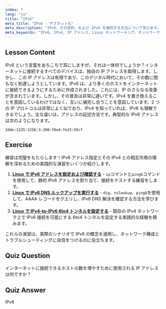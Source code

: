 ```yaml
---
index: 7
lang: "ja"
title: "IPv6"
meta_title: "IPv6 - サブネット化"
meta_description: "IPv6、その目的、および IPv4 を補完する方法について学びます。IPv6 アドレス指定と、より多くのデバイスをインターネットに接続する上でのその役割を理解します。"
meta_keywords: "IPv6, IPv4, IP アドレス，Linux ネットワーキング，ネットワークプロトコル，初心者，チュートリアル，ガイド"
---
```


## Lesson Content

IPv6 という言葉をあちこちで耳にしますが、それは一体何でしょうか？インターネットに接続するすべてのデバイスは、独自の IP アドレスを取得します。しかし、この IP アドレスは有限であり、このデジタル時代において、その数に間もなく到達しようとしています。IPv6 は、より多くのホストをインターネットに接続できるようにするために作成されました。これには、IP のさらなる改善が含まれています。しかし、その普及は非常に遅いです。IPv4 を置き換えることを意図しているわけではなく、互いに補完し合うことを意図しています。2 つの IP プロトコルは非常によく似ており、IPv4 を知っていれば、IPv6 も理解できるでしょう。主な違いは、アドレスの記述方法です。典型的な IPv6 アドレスは次のようになります。

```plaintext
2dde:1235:1256:3:200:f8ed:fe23:59cf
```

## Exercise

練習は完璧をもたらします！IPv6 アドレス指定とその IPv4 との相互作用の理解を深めるための実践的な演習をいくつか紹介します。

1. **[Linux で IPv6 アドレスを設定および確認する](https://labex.io/ja/labs/comptia-configure-and-verify-ipv6-addresses-in-linux-592858)** - `ip`コマンドと`ping6`コマンドを使用して、静的 IPv6 アドレスを割り当て、接続をテストする練習をします。
2. **[Linux で IPv6 DNS ルックアップを実行する](https://labex.io/ja/labs/comptia-perform-ipv6-dns-lookups-in-linux-592862)** - `dig`、`nslookup`、`ping6`を使用して、AAAA レコードをクエリし、IPv6 DNS 解決を確認する方法を学びます。
3. **[Linux で IPv4-to-IPv6 6to4 トンネルを設定する](https://labex.io/ja/labs/comptia-configure-an-ipv4-to-ipv6-6to4-tunnel-in-linux-592867)** - 既存の IPv4 ネットワーク上で IPv6 接続を可能にする 6to4 トンネルを設定する実践的な経験を積みます。

これらの演習は、実際のシナリオで IPv6 の概念を適用し、ネットワーク構成とトラブルシューティングに自信をつけるのに役立ちます。

## Quiz Question

インターネットに接続できるホストの数を増やすために使用される IP アドレスは何ですか？

## Quiz Answer

IPv6
